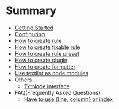 # Summary


- [Getting Started](./getting-started.md)
- [Configuring](./configuring.md)
- [How to create rule](./rule.md)
- [How to create fixable rule](./rule-fixable.md)
- [How to create rule preset](./rule-preset.md)
- [How to create plugin](./plugin.md)
- [How to create formatter](./formatter.md)
- [Use textlint as node modules](./use-as-modules.md)
- Others
    - [TxtNode interface](./txtnode.md)
- FAQ(Frequently Asked Questions)
    - [Have to use {line, column} or index](./faq/line-column-or-index.md)
